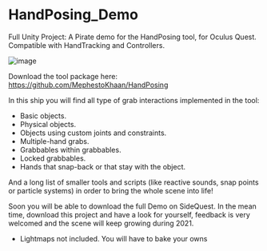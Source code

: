 # HandPosing_Demo

Full Unity Project:
A Pirate demo for the HandPosing tool, for Oculus Quest. Compatible with HandTracking and Controllers. 

![image](https://user-images.githubusercontent.com/4976810/105975941-d7150180-608f-11eb-81e0-9778614e4303.png)

Download the tool package here: https://github.com/MephestoKhaan/HandPosing

In this ship you will find all type of grab interactions implemented in the tool:

- Basic objects.
- Physical objects.
- Objects using custom joints and constraints.
- Multiple-hand grabs.
- Grabbables within grabbables.
- Locked grabbables.
- Hands that snap-back or that stay with the object.

And a long list of smaller tools and scripts (like reactive sounds, snap points or particle systems) in order to bring the whole scene into life!

Soon you will be able to download the full Demo on SideQuest. In the mean time, download this project and have a look for yourself, feedback is very welcomed and the scene will keep growing during 2021.

* Lightmaps not included. You will have to bake your owns
